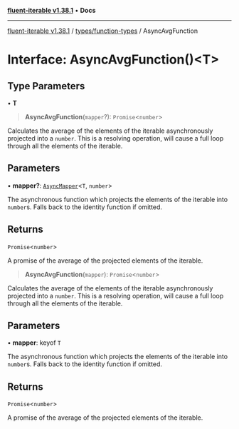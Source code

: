 [**fluent-iterable v1.38.1**](../../../README.md) • **Docs**

***

[fluent-iterable v1.38.1](../../../README.md) / [types/function-types](../README.md) / AsyncAvgFunction

# Interface: AsyncAvgFunction()\<T\>

## Type Parameters

• **T**

> **AsyncAvgFunction**(`mapper`?): `Promise`\<`number`\>

Calculates the average of the elements of the iterable asynchronously projected into a `number`. This is a resolving operation, will cause a full loop through all the elements of the iterable.

## Parameters

• **mapper?**: [`AsyncMapper`](../../../index/interfaces/AsyncMapper.md)\<`T`, `number`\>

The asynchronous function which projects the elements of the iterable into `number`s. Falls back to the identity function if omitted.

## Returns

`Promise`\<`number`\>

A promise of the average of the projected elements of the iterable.

> **AsyncAvgFunction**(`mapper`): `Promise`\<`number`\>

Calculates the average of the elements of the iterable asynchronously projected into a `number`. This is a resolving operation, will cause a full loop through all the elements of the iterable.

## Parameters

• **mapper**: keyof `T`

The asynchronous function which projects the elements of the iterable into `number`s. Falls back to the identity function if omitted.

## Returns

`Promise`\<`number`\>

A promise of the average of the projected elements of the iterable.
